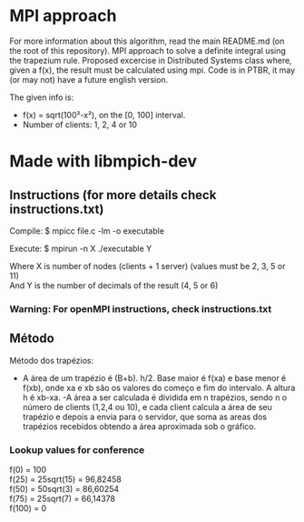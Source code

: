 # MPI approach 
For more information about this algorithm, read the main README.md (on the root of this repository).
MPI approach to solve a definite integral using the trapezium rule. Proposed excercise in Distributed Systems class where, given a f(x), the result must be calculated using mpi.
Code is in PTBR, it may (or may not) have a future english version.

The given info is:
- f(x) = sqrt(100²-x²), on the [0, 100] interval.
- Number of clients: 1, 2, 4 or 10

# Made with libmpich-dev

## Instructions (for more details check instructions.txt)

Compile:
$ mpicc file.c -lm -o executable

Execute:
$ mpirun -n X ./executable Y

Where X is number of nodes (clients + 1 server) (values must be 2, 3, 5 or 11)   
And Y is the number of decimals of the result (4, 5 or 6)

### Warning: For openMPI instructions, check instructions.txt


## Método

Método dos trapézios:
- A área de um trapézio é (B+b). h/2. Base maior é f(xa) e base menor é f(xb), onde xa e xb são os valores do começo e fim do intervalo. A altura h é xb-xa.
-A área a ser calculada é dividida em n trapézios, sendo n o número de clients (1,2,4 ou 10), e cada client calcula a área de seu trapézio e depois a envia para o servidor, que soma as areas dos trapézios recebidos obtendo a área aproximada sob o gráfico.

### Lookup values for conference

f(0) = 100  
f(25) = 25sqrt(15) = 96,82458  
f(50) = 50sqrt(3) = 86,60254  
f(75) = 25sqrt(7) = 66,14378  
f(100) = 0  
